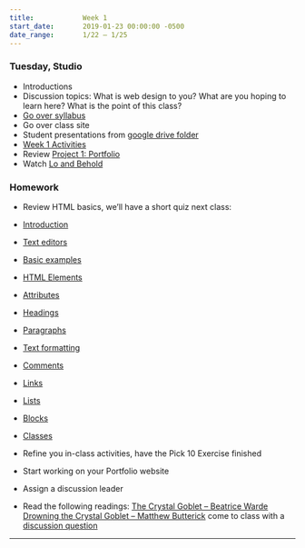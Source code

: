 ```yaml
---
title:            Week 1
start_date:       2019-01-23 00:00:00 -0500
date_range:       1/22 – 1/25
---
```


### Tuesday, Studio

- Introductions
- Discussion topics: What is web design to you? What are you hoping to learn here? What is the point of this class?
- [Go over syllabus](https://paper.dropbox.com/doc/Design-2B-Experimental-Computation-Syllabus--AWP25jKpJp8bdNJjVtaAPZ7bAQ-8S4EQTGuaPL0jD4CK8a2f)
- Go over class site
- Student presentations from [google drive folder](https://drive.google.com/open?id=1NgJ568hOPtN4e2vMSI_VXg8e1zeY2tT0)
- [Week 1 Activities](https://paper.dropbox.com/doc/Week-1--AWOaOXujC4xsZQkjVjbC78dtAQ-7pYddSMT8avUdva59y4Nc)
- Review [Project 1: Portfolio](projects/personal-hp)
- Watch [Lo and Behold](https://www.netflix.com/watch/80097363?source=35)

### Homework
- Review HTML basics, we&rsquo;ll have a short quiz next class:
- [Introduction](https://www.w3schools.com/html/html_intro.asp)
- [Text editors](https://www.w3schools.com/html/html_editors.asp)
- [Basic examples](https://www.w3schools.com/html/html_basic.asp)
- [HTML Elements](https://www.w3schools.com/html/html_elements.asp)
- [Attributes](https://www.w3schools.com/html/html_attributes.asp)
- [Headings](https://www.w3schools.com/html/html_headings.asp)
- [Paragraphs](https://www.w3schools.com/html/html_paragraphs.asp)
- [Text formatting](https://www.w3schools.com/html/html_formatting.asp)
- [Comments](https://www.w3schools.com/html/html_comments.asp)
- [Links](https://www.w3schools.com/html/html_links.asp)
- [Lists](https://www.w3schools.com/html/html_lists.asp)
- [Blocks](https://www.w3schools.com/html/html_blocks.asp)
- [Classes](https://www.w3schools.com/html/html_classes.asp)

- Refine you in-class activities, have the Pick 10 Exercise finished
- Start working on your Portfolio website
- Assign a discussion leader
- Read the following readings: [The Crystal Goblet – Beatrice Warde](http://ci.labud.nyc/assets/readings/warde-beatrice_the-crystal-goblet.pdf)
  [Drowning the Crystal Goblet – Matthew Butterick](https://practicaltypography.com/drowning-the-crystal-goblet.html) come to class with a [discussion question](https://paper.dropbox.com/doc/Design-2B-Reading-1--AWOiECF7iNpqQL87jevKwbyIAQ-r13aXL2T521alu6RyMqGI)

---
